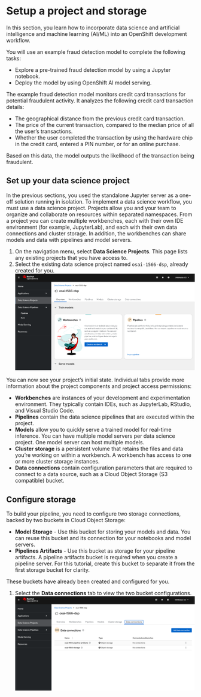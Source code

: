 # Setup a project and storage

In this section, you learn how to incorporate data science and artificial intelligence and machine learning (AI/ML) into an OpenShift development workflow.

You will use an example fraud detection model to complete the following tasks:
* Explore a pre-trained fraud detection model by using a Jupyter notebook.
* Deploy the model by using OpenShift AI model serving.

The example fraud detection model monitors credit card transactions for potential fraudulent activity. It analyzes the following credit card transaction details:

* The geographical distance from the previous credit card transaction.
* The price of the current transaction, compared to the median price of all the user’s transactions.
* Whether the user completed the transaction by using the hardware chip in the credit card, entered a PIN number, or for an online purchase.

Based on this data, the model outputs the likelihood of the transaction being fraudulent.

## Set up your data science project

In the previous sections, you used the standalone Jupyter server as a one-off solution running in isolation. To implement a data science workflow, you must use a data science project. Projects allow you and your team to organize and collaborate on resources within separated namespaces. From a project you can create multiple workbenches, each with their own IDE environment (for example, JupyterLab), and each with their own data connections and cluster storage. In addition, the workbenches can share models and data with pipelines and model servers.

1. On the navigation menu, select **Data Science Projects**. This page lists any existing projects that you have access to.
1. Select the existing data science project named `osai-1566-dsp`, already created for you.
   ![](images/50-dsp-select-project.png ':size=600')

You can now see your project’s initial state. Individual tabs provide more information about the project components and project access permissions:
* **Workbenches** are instances of your development and experimentation environment. They typically contain IDEs, such as JupyterLab, RStudio, and Visual Studio Code.
* **Pipelines** contain the data science pipelines that are executed within the project.
* **Models** allow you to quickly serve a trained model for real-time inference. You can have multiple model servers per data science project. One model server can host multiple models.
* **Cluster storage** is a persistent volume that retains the files and data you’re working on within a workbench. A workbench has access to one or more cluster storage instances.
* **Data connections** contain configuration parameters that are required to connect to a data source, such as a Cloud Object Storage (S3 compatible) bucket.

## Configure storage

To build your pipeline, you need to configure two storage connections, backed by two buckets in Cloud Object Storage:
* **Model Storage** - Use this bucket for storing your models and data. You can reuse this bucket and its connection for your notebooks and model servers.
* **Pipelines Artifacts** - Use this bucket as storage for your pipeline artifacts. A pipeline artifacts bucket is required when you create a pipeline server. For this tutorial, create this bucket to separate it from the first storage bucket for clarity.

These buckets have already been created and configured for you.

1. Select the **Data connections** tab to view the two bucket configurations.
   ![](images/50-dsp-view-connections.png ':size=600')
